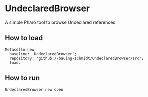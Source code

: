 # UndeclaredBrowser
A simple Pharo tool to browse Undeclared references

## How to load

```smalltalk
Metacello new
  baseline: 'UndeclaredBrowser';
  repository: 'github://bauing-schmidt/UndeclaredBrowser/src';
  load.
 ```

## How to run

```smalltalk
UndeclaredBrowser new open
 ```
